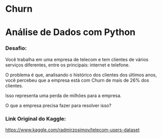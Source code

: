 # Churn

# Análise de Dados com Python <br>

### Desafio:
Você trabalha em uma empresa de telecom e tem clientes de vários serviços diferentes, entre os principais: internet e telefone.

O problema é que, analisando o histórico dos clientes dos últimos anos, você percebeu que a empresa está com Churn de mais de 26% dos clientes.

Isso representa uma perda de milhões para a empresa.

O que a empresa precisa fazer para resolver isso?

### Link Original do Kaggle: 
https://www.kaggle.com/radmirzosimov/telecom-users-dataset
 

